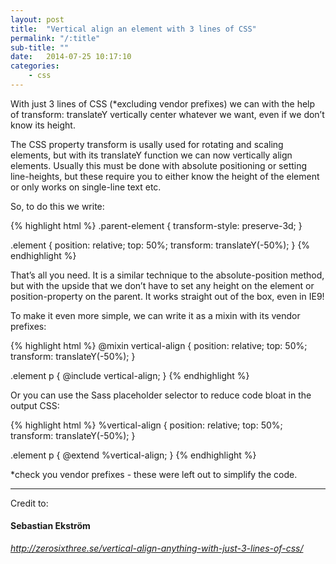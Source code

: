 ```yaml
---
layout: post
title:  "Vertical align an element with 3 lines of CSS"
permalink: "/:title"
sub-title: ""
date:   2014-07-25 10:17:10
categories: 
    - css
---
```


With just 3 lines of CSS (*excluding vendor prefixes) we can with the help of transform: translateY vertically center whatever we want, even if we don’t know its height.

The CSS property transform is usally used for rotating and scaling elements, but with its translateY function we can now vertically align elements. Usually this must be done with absolute positioning or setting line-heights, but these require you to either know the height of the element or only works on single-line text etc.

So, to do this we write:

{% highlight html %}
.parent-element {
  transform-style: preserve-3d;
}

.element {
  position: relative;
  top: 50%;
  transform: translateY(-50%);
}
{% endhighlight %}

That’s all you need. It is a similar technique to the absolute-position method, but with the upside that we don’t have to set any height on the element or position-property on the parent. It works straight out of the box, even in IE9!

To make it even more simple, we can write it as a mixin with its vendor prefixes:

{% highlight html %}
@mixin vertical-align {
  position: relative;
  top: 50%;
  transform: translateY(-50%);
}

.element p {
  @include vertical-align;
}
{% endhighlight %}

Or you can use the Sass placeholder selector to reduce code bloat in the output CSS:

{% highlight html %}
%vertical-align {
  position: relative;
  top: 50%;
  transform: translateY(-50%);
}

.element p {
  @extend %vertical-align;
}
{% endhighlight %}

*check you vendor prefixes - these were left out to simplify the code.

<hr>

Credit to:
<h4>Sebastian Ekström</h4>
<cite><a href="http://zerosixthree.se/vertical-align-anything-with-just-3-lines-of-css/">http://zerosixthree.se/vertical-align-anything-with-just-3-lines-of-css/</a></cite>
